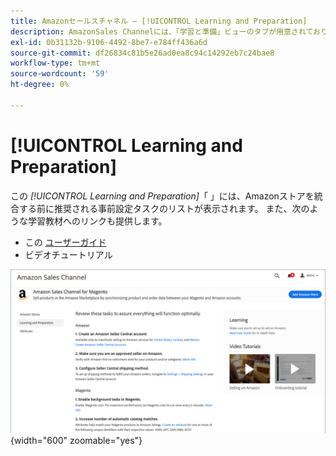 ```yaml
---
title: Amazonセールスチャネル — [!UICONTROL Learning and Preparation]
description: AmazonSales Channelには、「学習と準備」ビューのタブが用意されており、セットアップタスクと情報リソースのリストに簡単にアクセスできます。
exl-id: 0b31132b-9106-4492-8be7-e784ff436a6d
source-git-commit: df26834c81b5e26ad0ea8c94c14292eb7c24bae8
workflow-type: tm+mt
source-wordcount: '59'
ht-degree: 0%

---
```


# [!UICONTROL Learning and Preparation]

この _[!UICONTROL Learning and Preparation]_「 」には、Amazonストアを統合する前に推奨される事前設定タスクのリストが表示されます。 また、次のような学習教材へのリンクも提供します。

- この [ユーザーガイド](./overview.md)
- ビデオチュートリアル

![学習と準備の表示](assets/learning-preparation.png){width="600" zoomable="yes"}
